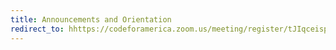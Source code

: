 ```yaml
---
title: Announcements and Orientation
redirect_to: hhttps://codeforamerica.zoom.us/meeting/register/tJIqceispjMoE9dBuDoekZDdMdKkVYQqmdEN
---
```


